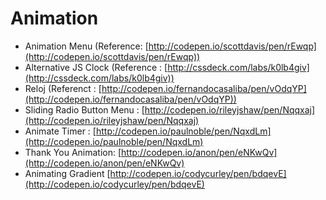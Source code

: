# Animation

+ Animation Menu (Reference: [http://codepen.io/scottdavis/pen/rEwqp](http://codepen.io/scottdavis/pen/rEwqp))
+ Alternative JS Clock (Reference : [http://cssdeck.com/labs/k0lb4giv](http://cssdeck.com/labs/k0lb4giv))
+ Reloj (Referenct : [http://codepen.io/fernandocasaliba/pen/vOdqYP](http://codepen.io/fernandocasaliba/pen/vOdqYP))
+ Sliding Radio Button Menu : [http://codepen.io/rileyjshaw/pen/Nqqxaj](http://codepen.io/rileyjshaw/pen/Nqqxaj)
+ Animate Timer : [http://codepen.io/paulnoble/pen/NqxdLm](http://codepen.io/paulnoble/pen/NqxdLm)
+ Thank You Animation: [http://codepen.io/anon/pen/eNKwQv](http://codepen.io/anon/pen/eNKwQv)
+ Animating Gradient [http://codepen.io/codycurley/pen/bdqevE](http://codepen.io/codycurley/pen/bdqevE)
